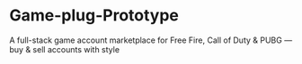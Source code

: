 # Game-plug-Prototype
 A full-stack game account marketplace for Free Fire, Call of Duty &amp; PUBG — buy &amp; sell accounts with style
